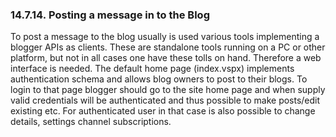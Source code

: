 <div id="xmlstoragesystem_02" class="section">

<div class="titlepage">

<div>

<div>

### 14.7.14. Posting a message in to the Blog

</div>

</div>

</div>

To post a message to the blog usually is used various tools implementing
a blogger APIs as clients. These are standalone tools running on a PC or
other platform, but not in all cases one have these tolls on hand.
Therefore a web interface is needed. The default home page (index.vspx)
implements authentication schema and allows blog owners to post to their
blogs. To login to that page blogger should go to the site home page and
when supply valid credentials will be authenticated and thus possible to
make posts/edit existing etc. For authenticated user in that case is
also possible to change details, settings channel subscriptions.

</div>
